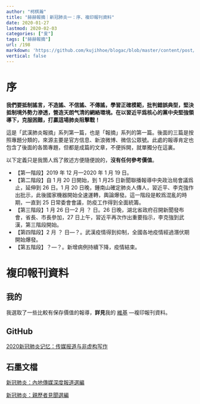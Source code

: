 ```yaml
---
author: "柯棋瀚"
title: "赫赫報摘｜新冠肺炎一：序、複印報刊資料"
date: 2020-01-27
lastmod: 2020-02-03
categories: ["㕜"]
tags: ["赫赫報摘"]
url: /198
markdown: 'https://github.com/kujihhoe/blogac/blob/master/content/post/198肺炎報導.md'
vertical: false
---
```


# 序

**我們要抵制謠言，不造謠、不信謠、不傳謠，學習正確模範，批判錯誤典型，堅決抵制境外勢力滲透，營造天朗气清的網絡環境。在以習近平爲核心的黨中央堅強領導下，克服困難，打贏這場肺炎阻擊戰！**

這是「武漢肺炎報摘」系列第一篇，也是「報摘」系列的第一篇。後面的三篇是按照專題分類的，來源主要是官方信息、新浪微博、微信公眾號。此處的報導肯定也包含了後面的各箇專題，但都是成篇的文章，不便拆開，就單獨分在這裏。

以下定義只是我箇人爲了敘述方便隨便說的，**沒有任何參考價值**。

- 【第一階段】2019 年 12 月—2020 年 1 月 19 日。
- 【第二階段】自 1 月 20 日開始，到 1 月25 日新聞聯播報導中央政治局會議爲止，延伸到 26 日。1 月 20 日晚，鍾南山確定肺炎人傳人，習近平、李克強作出批示，此後國家機器開始全速運轉，輿論爆發。這一階段是較爲混亂的時期，一直到 25 日常委會會議，防疫工作得到全面統籌。
- 【第三階段】1 月 26 日—2 月 ？ 日。26 日晚，湖北省政府召開新聞發布會，省長、市長參加，27 日上午，習近平再次作出重要指示，李克強到武漢，第三階段開始。
- 【第四階段】2 月 ？ 日—？。武漢疫情得到抑制，全國各地疫情經過潛伏期開始爆發。
- 【第五階段】？—？。新增病例持續下降，疫情結束。

# 複印報刊資料

## 我的

我選取了一些比較有保存價值的報導，**詳見**我的 [維基](https://kqh.wiki) —複印報刊資料。

## GitHub

[2020新冠肺炎记忆：传媒报道与非虚构写作](https://github.com/2019ncovmemory/nCovMemory)

## 石墨文檔

[新冠肺炎：內地傳媒深度報道選編](https://shimo.im/docs/vj38GdGpqDJtGkKJ/read)

[新冠肺炎：親歷者見聞選編](https://shimo.im/docs/5dbf36f637674529/read)
